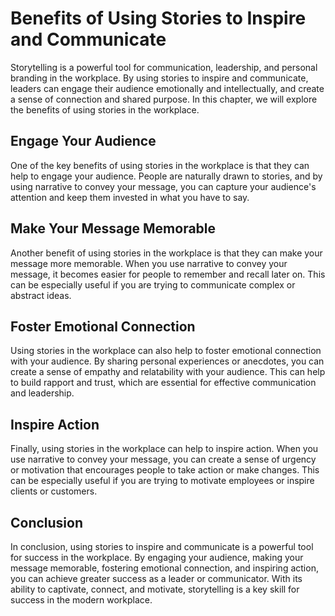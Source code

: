 Benefits of Using Stories to Inspire and Communicate
=============================================================================

Storytelling is a powerful tool for communication, leadership, and personal branding in the workplace. By using stories to inspire and communicate, leaders can engage their audience emotionally and intellectually, and create a sense of connection and shared purpose. In this chapter, we will explore the benefits of using stories in the workplace.

Engage Your Audience
--------------------

One of the key benefits of using stories in the workplace is that they can help to engage your audience. People are naturally drawn to stories, and by using narrative to convey your message, you can capture your audience's attention and keep them invested in what you have to say.

Make Your Message Memorable
---------------------------

Another benefit of using stories in the workplace is that they can make your message more memorable. When you use narrative to convey your message, it becomes easier for people to remember and recall later on. This can be especially useful if you are trying to communicate complex or abstract ideas.

Foster Emotional Connection
---------------------------

Using stories in the workplace can also help to foster emotional connection with your audience. By sharing personal experiences or anecdotes, you can create a sense of empathy and relatability with your audience. This can help to build rapport and trust, which are essential for effective communication and leadership.

Inspire Action
--------------

Finally, using stories in the workplace can help to inspire action. When you use narrative to convey your message, you can create a sense of urgency or motivation that encourages people to take action or make changes. This can be especially useful if you are trying to motivate employees or inspire clients or customers.

Conclusion
----------

In conclusion, using stories to inspire and communicate is a powerful tool for success in the workplace. By engaging your audience, making your message memorable, fostering emotional connection, and inspiring action, you can achieve greater success as a leader or communicator. With its ability to captivate, connect, and motivate, storytelling is a key skill for success in the modern workplace.


